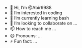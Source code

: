- 👋 Hi, I’m @Abir9988
- 👀 I’m interested in coding 
- 🌱 I’m currently learning bash
- 💞️ I’m looking to collaborate on ...
- 📫 How to reach me ...
- 😄 Pronouns: ...
- ⚡ Fun fact: ...

<!---
Abir9988/Abir9988 is a ✨ special ✨ repository because its `README.md` (this file) appears on your GitHub profile.
You can click the Preview link to take a look at your changes.
--->
